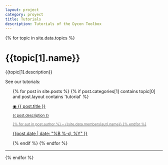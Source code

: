 ```yaml
---
layout: project
category: proyect
title: Tutorials
description: Tutorials of the Dycon Toolbox
---
```



{% for topic in site.data.topics %}
  <h1>{{topic[1].name}}</h1>
  <p>{{topic[1].description}}</p>
  <p>See our tutorials:</p>
  <div id="wrapper" class="shadowbox">
    <ul>
      {% for post in site.posts %}
        {% if post.categories[1] contains topic[0] and post.layout contains 'tutorial' %}
          <li style="list-style-type:none">
            <div class="post-preview">
              <a href="{{ post.url | prepend: site.baseurl }}" class="display-block">
                <p class="post-title"> &#9673; {{ post.title }} <small><p class="post-subtitle">{{ post.description }}</p></small></p>
                  <small style="color:grey">
                    {% for aut in post.author %}
                      &#9702; {{site.data.members[aut].name}}
                    {% endfor %}
                  </small>
                <p>
                  {{post.date | date: "%B %-d, %Y" }}
                </p>
              </a>
            </div>
          </li>
        {% endif %}
      {% endfor %}
    </ul>
  </div>
  <hr>
{% endfor %}
